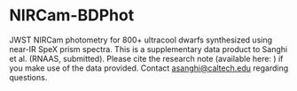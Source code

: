 # NIRCam-BDPhot
JWST NIRCam photometry for 800+ ultracool dwarfs synthesized using near-IR SpeX prism spectra.
This is a supplementary data product to Sanghi et al. (RNAAS, submitted). Please cite the research note (available here: ) if you make use of the data provided.
Contact asanghi@caltech.edu regarding questions.
